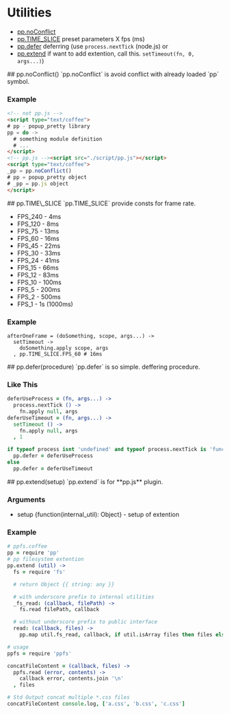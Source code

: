 # Utilities

+ [pp.noConflict](#noconflict)
+ [pp.TIME\_SLICE](#timeslice) preset parameters X fps (ms)
+ [pp.defer](#defer) deferring (use `process.nextTick` (node.js) or
+ [pp.extend](#extend) if want to add extention, call this.
  `setTimeout(fn, 0, args...)`)

<a name="noconflict"/>
## pp.noConflict()
`pp.noConflict` is avoid conflict with already loaded `pp` symbol.

### Example
```html
<!-- not pp.js -->
<script type="text/coffee">
# pp - popup_pretty library
pp = do ->
  # something module definition
  # ...
</script>
<!-- pp.js --><script src="./script/pp.js"></script>
<script type="text/coffee">
_pp = pp.noConflict()
# pp = popup_pretty object
# _pp = pp.js object
</script>
```

<a name="timeslice"/>
## pp.TIME\_SLICE
`pp.TIME_SLICE` provide consts for frame rate.

+ FPS\_240 -  4ms
+ FPS\_120 -  8ms
+ FPS\_75  - 13ms
+ FPS\_60  - 16ms
+ FPS\_45  - 22ms
+ FPS\_30  - 33ms
+ FPS\_24  - 41ms
+ FPS\_15  - 66ms
+ FPS\_12  - 83ms
+ FPS\_10  - 100ms
+ FPS\_5   - 200ms
+ FPS\_2   - 500ms
+ FPS\_1   -  1s (1000ms)

### Example
```
afterOneFrame = (doSomething, scope, args...) ->
  setTimeout ->
    doSomething.apply scope, args
  , pp.TIME_SLICE.FPS_60 # 16ms
```

<a name="defer"/>
## pp.defer(procedure)
`pp.defer` is so simple. deffering procedure.

### Like This
```coffeescript
deferUseProcess = (fn, args...) ->
  process.nextTick () ->
    fn.apply null, args
deferUseTimeout = (fn, args...) ->
  setTimeout () ->
    fn.apply null, args
  , 1

if typeof process isnt 'undefined' and typeof process.nextTick is 'function'
  pp.defer = deferUseProcess
else
  pp.defer = deferUseTimeout
```

<a name="extend"/>
## pp.extend(setup)
`pp.extend` is for **pp.js** plugin.

### Arguments

* setup {function(internal_util): Object} - setup of extention

### Example

```coffeescript
# ppfs.coffee
pp = require 'pp'
# pp filesystem extention
pp.extend (util) ->
  fs = require 'fs'

  # return Object {{ string: any }}

  # with underscore prefix to internal utilities
  _fs_read: (callback, filePath) ->
    fs.read filePath, callback

  # without underscore prefix to public interface
  read: (callback, files) ->
    pp.map util.fs_read, callback, if util.isArray files then files else [files]
```

```coffeescript
# usage
ppfs = require 'ppfs'

concatFileContent = (callback, files) ->
  ppfs.read (error, contents) ->
    callback error, contents.join '\n'
  , files

# Std Output concat multiple *.css files
concatFileContent console.log, ['a.css', 'b.css', 'c.css']
```
